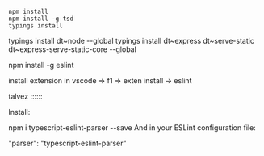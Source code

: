 
    npm install
    npm install -g tsd
    typings install


typings install dt~node --global
typings install dt~express dt~serve-static dt~express-serve-static-core --global

npm install -g eslint

install extension in vscode => f1 => exten install -> eslint 


talvez ::::::

Install:

npm i typescript-eslint-parser --save
And in your ESLint configuration file:

"parser": "typescript-eslint-parser"